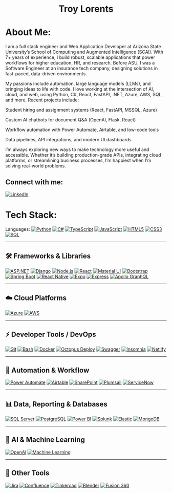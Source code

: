 <h1 align="center"> Troy Lorents</h1>

# About Me:
I am a full stack engineer and Web Application Developer at Arizona State University’s School of Computing and Augmented Intelligence (SCAI). With 7+ years of experience, I build robust, scalable applications that power workflows for higher education, HR, and research. Before ASU, I was a Software Engineer at an insurance tech company, designing solutions in fast-paced, data-driven environments.

My passions include automation, large language models (LLMs), and bringing ideas to life with code. I love working at the intersection of AI, cloud, and web, using Python, C#, React, FastAPI, .NET, Azure, AWS, SQL, and more. Recent projects include:

Student hiring and assignment systems (React, FastAPI, MSSQL, Azure)

Custom AI chatbots for document Q&A (OpenAI, Flask, React)

Workflow automation with Power Automate, Airtable, and low-code tools

Data pipelines, API integrations, and modern UI dashboards

I’m always exploring new ways to make technology more useful and accessible. Whether it’s building production-grade APIs, integrating cloud platforms, or streamlining business processes, I’m happiest when I’m solving real-world problems.

## Connect with me:
[![LinkedIn](https://img.shields.io/badge/LinkedIn-%230077B5.svg?logo=linkedin&logoColor=white)](https://www.linkedin.com/in/troy-lorents/)

# Tech Stack:
Languages:
[![Python](https://img.shields.io/badge/python-%233776AB.svg?style=for-the-badge\&logo=python\&logoColor=white)](https://python.org)
[![C#](https://img.shields.io/badge/C%23-239120.svg?style=for-the-badge\&logo=c-sharp\&logoColor=white)](https://learn.microsoft.com/en-us/dotnet/csharp/)
[![TypeScript](https://img.shields.io/badge/TypeScript-3178C6?style=for-the-badge\&logo=typescript\&logoColor=white)](https://www.typescriptlang.org/)
[![JavaScript](https://img.shields.io/badge/JavaScript-F7DF1E?style=for-the-badge\&logo=javascript\&logoColor=black)](https://developer.mozilla.org/en-US/docs/Web/JavaScript)
[![HTML5](https://img.shields.io/badge/HTML5-E34F26?style=for-the-badge\&logo=html5\&logoColor=white)](https://developer.mozilla.org/en-US/docs/Web/HTML)
[![CSS3](https://img.shields.io/badge/CSS3-1572B6?style=for-the-badge\&logo=css3\&logoColor=white)](https://developer.mozilla.org/en-US/docs/Web/CSS)
[![SQL](https://img.shields.io/badge/SQL-336791?style=for-the-badge\&logo=postgresql\&logoColor=white)](https://www.postgresql.org/)

---

## 🛠️ Frameworks & Libraries

[![ASP.NET](https://img.shields.io/badge/ASP.NET-512BD4?style=for-the-badge\&logo=.net\&logoColor=white)](https://dotnet.microsoft.com/en-us/apps/aspnet)
[![Django](https://img.shields.io/badge/Django-092E20?style=for-the-badge\&logo=django\&logoColor=white)](https://www.djangoproject.com/)
[![Node.js](https://img.shields.io/badge/Node.js-339933?style=for-the-badge\&logo=nodedotjs\&logoColor=white)](https://nodejs.org/)
[![React](https://img.shields.io/badge/React-20232A?style=for-the-badge\&logo=react\&logoColor=61DAFB)](https://react.dev/)
[![Material UI](https://img.shields.io/badge/MUI-007FFF?style=for-the-badge\&logo=mui\&logoColor=white)](https://mui.com/)
[![Bootstrap](https://img.shields.io/badge/Bootstrap-7952B3?style=for-the-badge\&logo=bootstrap\&logoColor=white)](https://getbootstrap.com/)
[![Spring Boot](https://img.shields.io/badge/Spring_Boot-6DB33F?style=for-the-badge&logo=springboot&logoColor=white)](https://spring.io/projects/spring-boot)
[![React Native](https://img.shields.io/badge/React_Native-20232A?style=for-the-badge&logo=react&logoColor=61DAFB)](https://reactnative.dev/)
[![Expo](https://img.shields.io/badge/Expo-000020?style=for-the-badge&logo=expo&logoColor=white)](https://expo.dev/)
[![Express](https://img.shields.io/badge/express.js-000000?style=for-the-badge&logo=express&logoColor=white)](https://expressjs.com/)
[![Apollo GraphQL](https://img.shields.io/badge/-ApolloGraphQL-311C87?style=for-the-badge&logo=apollo-graphql)](https://www.apollographql.com/)


---

## ☁️ Cloud Platforms

[![Azure](https://img.shields.io/badge/Azure-0078D4?style=for-the-badge\&logo=microsoft-azure\&logoColor=white)](https://azure.microsoft.com/)
[![AWS](https://img.shields.io/badge/AWS-232F3E?style=for-the-badge\&logo=amazon-aws\&logoColor=white)](https://aws.amazon.com/)

---

## ⚡ Developer Tools / DevOps

[![Git](https://img.shields.io/badge/Git-F05032?style=for-the-badge\&logo=git\&logoColor=white)](https://git-scm.com/)
[![Bash](https://img.shields.io/badge/Bash-4EAA25?style=for-the-badge\&logo=gnu-bash\&logoColor=white)](https://www.gnu.org/software/bash/)
[![Docker](https://img.shields.io/badge/Docker-2496ED?style=for-the-badge\&logo=docker\&logoColor=white)](https://www.docker.com/)
[![Octopus Deploy](https://img.shields.io/badge/Octopus%20Deploy-2F93E0?style=for-the-badge\&logo=octopusdeploy\&logoColor=white)](https://octopus.com/)
[![Swagger](https://img.shields.io/badge/Swagger-85EA2D?style=for-the-badge\&logo=swagger\&logoColor=black)](https://swagger.io/)
[![Insomnia](https://img.shields.io/badge/Insomnia-4000BF?style=for-the-badge\&logo=insomnia\&logoColor=white)](https://insomnia.rest/)
[![Netlify](https://img.shields.io/badge/-netlify-blue?style=for-the-badge&logo=netlify&logoColor=green)](https://www.netlify.com/)

---

## 🤖 Automation & Workflow

[![Power Automate](https://img.shields.io/badge/Power%20Automate-0066FF?style=for-the-badge\&logo=microsoft-powerautomate\&logoColor=white)](https://powerautomate.microsoft.com/)
[![Airtable](https://img.shields.io/badge/Airtable-18BFFF?style=for-the-badge\&logo=airtable\&logoColor=white)](https://airtable.com/)
[![SharePoint](https://img.shields.io/badge/SharePoint-0078D4?style=for-the-badge\&logo=microsoft-sharepoint\&logoColor=white)](https://sharepoint.com/)
[![Plumsail](https://img.shields.io/badge/Plumsail-FF7A59?style=for-the-badge)](https://plumsail.com/)
[![ServiceNow](https://img.shields.io/badge/ServiceNow-00B069?style=for-the-badge\&logo=servicenow\&logoColor=white)](https://servicenow.com/)

---

## 📊 Data, Reporting & Databases

[![SQL Server](https://img.shields.io/badge/SQL%20Server-CC2927?style=for-the-badge\&logo=microsoftsqlserver\&logoColor=white)](https://www.microsoft.com/en-us/sql-server/)
[![PostgreSQL](https://img.shields.io/badge/PostgreSQL-4169E1?style=for-the-badge\&logo=postgresql\&logoColor=white)](https://www.postgresql.org/)
[![Power BI](https://img.shields.io/badge/Power%20BI-F2C811?style=for-the-badge\&logo=powerbi\&logoColor=black)](https://powerbi.microsoft.com/)
[![Splunk](https://img.shields.io/badge/Splunk-000000?style=for-the-badge\&logo=splunk\&logoColor=white)](https://www.splunk.com/)
[![Elastic](https://img.shields.io/badge/Elastic-005571?style=for-the-badge\&logo=elastic\&logoColor=white)](https://www.elastic.co/)
[![MongoDB](https://img.shields.io/badge/-MongoDB-13aa52?style=for-the-badge&logo=mongodb&logoColor=white)](https://www.mongodb.com/)

---

## 🧠 AI & Machine Learning

[![OpenAI](https://img.shields.io/badge/OpenAI-412991?style=for-the-badge\&logo=openai\&logoColor=white)](https://openai.com/)
[![Machine Learning](https://img.shields.io/badge/Machine%20Learning-FFC107?style=for-the-badge\&logo=scikit-learn\&logoColor=black)](https://scikit-learn.org/)

---

## 🧰 Other Tools

[![Jira](https://img.shields.io/badge/Jira-0052CC?style=for-the-badge\&logo=jira\&logoColor=white)](https://www.atlassian.com/software/jira)
[![Confluence](https://img.shields.io/badge/Confluence-172B4D?style=for-the-badge\&logo=confluence\&logoColor=white)](https://www.atlassian.com/software/confluence)
[![Tinkercad](https://img.shields.io/badge/Tinkercad-FFAA00?style=for-the-badge\&logo=autodesk\&logoColor=black)](https://www.tinkercad.com/)
[![Blender](https://img.shields.io/badge/Blender-F5792A?style=for-the-badge\&logo=blender\&logoColor=white)](https://www.blender.org/)
[![Fusion 360](https://img.shields.io/badge/Fusion%20360-FFB800?style=for-the-badge\&logo=autodesk\&logoColor=black)](https://www.autodesk.com/products/fusion-360/overview)
